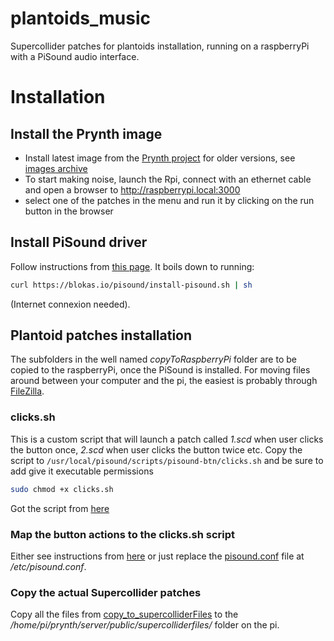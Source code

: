 # plantoids_music
Supercollider patches for plantoids installation, running on a raspberryPi with a PiSound audio interface.

# Installation

## Install the Prynth image
- Install latest image from the [Prynth project](https://prynth.github.io/create/create.html)
for older versions, see [images archive](http://idmil.org/pubfiles/software/prynth/)
- To start making noise, launch the Rpi, connect with an ethernet cable and open a browser to http://raspberrypi.local:3000
- select one of the patches in the menu and run it by clicking on the run button in the browser

## Install PiSound driver
Follow instructions from [this page](https://www.blokas.io/pisound/docs/Software/).
It boils down to running:

```bash
curl https://blokas.io/pisound/install-pisound.sh | sh
```

(Internet connexion needed).


## Plantoid patches installation

The subfolders in the well named *copyToRaspberryPi* folder are to be copied to the raspberryPi, once the PiSound is installed. For moving files around between your computer and the pi, the easiest is probably through [FileZilla](https://www.raspberrypi.org/documentation/remote-access/ssh/sftp.md).

### clicks.sh
This is a custom script that will launch a patch called *1.scd* when user clicks the button once, *2.scd* when user clicks the button twice etc.
Copy the script to ```/usr/local/pisound/scripts/pisound-btn/clicks.sh``` and be sure to add give it executable permissions

```bash
sudo chmod +x clicks.sh
```
Got the script from [here](https://github.com/poetaster/pisound-prynth/blob/master/usr/local/pisound/scripts/pisound-btn/clicks.sh)

### Map the button actions to the clicks.sh script
Either see instructions from [here](https://www.blokas.io/pisound/docs/The-Button/)
or just replace the [pisound.conf](copyToRaspberryPi/copy_to_etc/pisound.conf) file at */etc/pisound.conf*.

### Copy the actual Supercollider patches
Copy all the files from [copy_to_supercolliderFiles](copyToRaspberryPi/copy_to_supercolliderFiles) to the */home/pi/prynth/server/public/supercolliderfiles/* folder on the pi.

